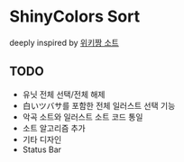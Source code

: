 # ShinyColors Sort  

deeply inspired by [위키짱 소트](https://sort.wiki-chan.net/sort.php?t=char_japan&n=idolmaster)  

## TODO
* 유닛 전체 선택/전체 해제  
* 白いツバサ를 포함한 전체 일러스트 선택 기능  
* 악곡 소트와 일러스트 소트 코드 통일  
* 소트 알고리즘 추가  
* 기타 디자인  
* Status Bar    